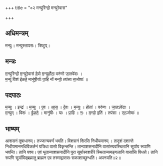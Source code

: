 +++
title = "०२ मन्युरिन्द्रो मन्युरेवास"

+++
## अधिमन्त्रम्
मन्युः। मन्युस्तापसः। त्रिष्टुप्।

## मन्त्रः
म॒न्युरिन्द्रो॑ म॒न्युरे॒वास॑ दे॒वो म॒न्युर्होता॒ वरु॑णो जा॒तवे॑दाः ।  
म॒न्युं विश॑ ईळते॒ मानु॑षी॒र्याः पा॒हि नो॑ मन्यो॒ तप॑सा स॒जोषाः॑ ॥

## पदपाठः
म॒न्युः । इन्द्रः॑ । म॒न्युः । ए॒व । आ॒स॒ । दे॒वः । म॒न्युः । होता॑ । वरु॑णः । जा॒तऽवे॑दाः ।  
म॒न्युम् । विशः॑ । ई॒ळ॒ते॒ । मानु॑षीः । याः । पा॒हि । नः॒ । म॒न्यो॒ इति॑ । तप॑सा । स॒ऽजोषाः॑ ॥

## भाष्यम्
आशसनं तूषाधानम्। तज्जान्यवर्णं भवति। विशसनं शिरसि निधीयमानम् । तादृशं दशान्ते निधीयमानमधिविकर्तनं यत्रिधा वासो विकृन्तन्ति। तान्याशसनादीनि वासांस्यवस्थितानि सूर्याय रूपाणि भवन्ति। तानि पश्य। एवं भूतान्याशसनादीनि पुरा सूर्यास्वशरीरे स्थितान्यमङ्गलानि वासांसि विधत्ते। तानि रूपणि सूर्याविद्ब्रह्मातु ब्राह्मन एव तस्माद्वाससः सकाशाच्छुन्धति। अपनयति॥२॥